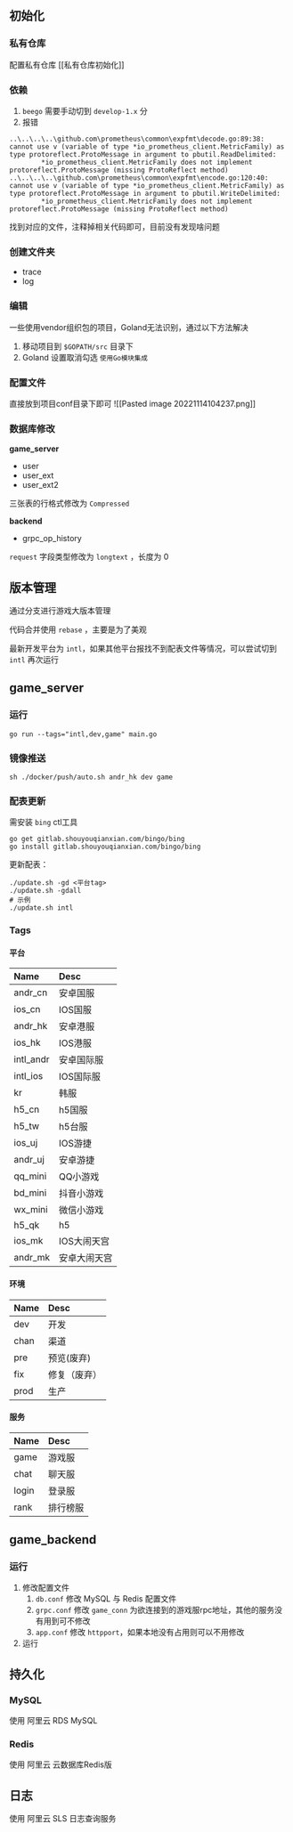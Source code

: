 ## 初始化

### 私有仓库

配置私有仓库 [[私有仓库初始化]]

### 依赖
1.  `beego` 需要手动切到 `develop-1.x` 分
2. 报错
```
..\..\..\..\github.com\prometheus\common\expfmt\decode.go:89:38: cannot use v (variable of type *io_prometheus_client.MetricFamily) as type protoreflect.ProtoMessage in argument to pbutil.ReadDelimited:
        *io_prometheus_client.MetricFamily does not implement protoreflect.ProtoMessage (missing ProtoReflect method)
..\..\..\..\github.com\prometheus\common\expfmt\encode.go:120:40: cannot use v (variable of type *io_prometheus_client.MetricFamily) as type protoreflect.ProtoMessage in argument to pbutil.WriteDelimited:
        *io_prometheus_client.MetricFamily does not implement protoreflect.ProtoMessage (missing ProtoReflect method)
```
找到对应的文件，注释掉相关代码即可，目前没有发现啥问题

### 创建文件夹

- trace
- log

### 编辑

一些使用vendor组织包的项目，Goland无法识别，通过以下方法解决

1. 移动项目到 `$GOPATH/src` 目录下
2. Goland 设置取消勾选 `使用Go模块集成`

### 配置文件

直接放到项目conf目录下即可
![[Pasted image 20221114104237.png]]


###  数据库修改

**game_server**
- user
- user_ext
- user_ext2
 
 三张表的行格式修改为 `Compressed`

**backend**
- grpc_op_history

`request` 字段类型修改为 `longtext` ，长度为 0

## 版本管理

通过分支进行游戏大版本管理

代码合并使用 `rebase` ，主要是为了美观

最新开发平台为 `intl`，如果其他平台报找不到配表文件等情况，可以尝试切到 `intl` 再次运行

## game_server

### 运行

```shell
go run --tags="intl,dev,game" main.go
```

### 镜像推送

```shell
sh ./docker/push/auto.sh andr_hk dev game
```

### 配表更新

需安装 `bing` ctl工具

```shell
go get gitlab.shouyouqianxian.com/bingo/bing
go install gitlab.shouyouqianxian.com/bingo/bing
```

更新配表：

```shell
./update.sh -gd <平台tag>
./update.sh -gdall
# 示例
./update.sh intl
```


### Tags

#### 平台

| Name      | Desc         |
|:--------- |:------------ |
| andr_cn   | 安卓国服     |
| ios_cn    | IOS国服      |
| andr_hk   | 安卓港服     |
| ios_hk    | IOS港服      |
| intl_andr | 安卓国际服   |
| intl_ios  | IOS国际服    |
| kr        | 韩服         |
| h5_cn     | h5国服       |
| h5_tw     | h5台服       |
| ios_uj    | IOS游捷      |
| andr_uj   | 安卓游捷     |
| qq_mini   | QQ小游戏     |
| bd_mini   | 抖音小游戏   |
| wx_mini   | 微信小游戏   |
| h5_qk     | h5           |
| ios_mk    | IOS大闹天宫  |
| andr_mk   | 安卓大闹天宫 |

#### 环境

| Name | Desc         |
|:---- |:------------ |
| dev  | 开发         |
| chan | 渠道         |
| pre  | 预览(废弃)   |
| fix  | 修复（废弃） |
| prod | 生产         |

#### 服务

| Name  | Desc     |
|:----- |:-------- |
| game  | 游戏服   |
| chat  | 聊天服   |
| login | 登录服   |
| rank  | 排行榜服 |

## game_backend

### 运行
1. 修改配置文件
	1. `db.conf` 修改 MySQL 与 Redis 配置文件
	2. `grpc.conf` 修改 `game_conn` 为欲连接到的游戏服rpc地址，其他的服务没有用到可不修改
	3. `app.conf` 修改 `httpport`，如果本地没有占用则可以不用修改
2. 运行 


## 持久化

### MySQL

使用 阿里云 RDS MySQL

### Redis

使用 阿里云 云数据库Redis版

## 日志

使用 阿里云 SLS 日志查询服务